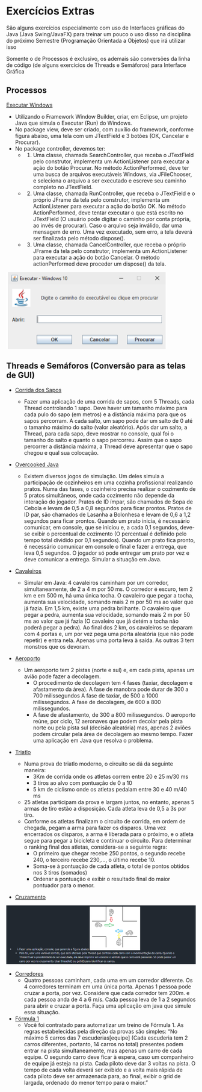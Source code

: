 # Exercícios Extras

São alguns exercícios especialmente com uso de Interfaces gráficas do Java (Java Swing/JavaFX) para treinar um pouco o uso disso na disciplina do próximo Semestre (Programação Orientada a Objetos) que irá utilizar isso

Somente o de Processos é exclusivo, os ademais são conversões da linha de código (de alguns exercícios de Threads e Semáforos) para Interface Gráfica

## Processos
[Executar Windows](./Processos)
- Utilizando o Framework Window Builder, criar, em Eclipse, um projeto Java que simula o Executar (Run) do Windows.
- No package view, deve ser criado, com auxílio do framework, conforme figura abaixo, uma tela com um JTextField e 3 botões (OK, Cancelar e Procurar).
- No package controller, devemos ter:
  - 1) Uma classe, chamada SearchController, que receba o JTextField pelo construtor, implementa um ActionListener para executar a ação do botão Procurar. No método ActionPerformed, deve ter uma busca de arquivos executáveis Windows, via JFileChooser, e seleciona o arquivo a ser executado e escreve seu caminho completo no JTextField.
  - 2) Uma classe, chamada RunController, que receba o JTextField e o próprio JFrame da tela pelo construtor, implementa um ActionListener para executar a ação do botão OK. No método ActionPerformed, deve tentar executar o que está escrito no JTextField (O usuário pode digitar o caminho por conta própria, ao invés de procurar). Caso o arquivo seja inválido, dar uma mensagem de erro. Uma vez executado, sem erro, a tela deverá ser finalizada
pelo método dispose().
  - 3) Uma classe, chamada CancelController, que receba o próprio JFrame da tela pelo construtor, implementa um ActionListener para executar a ação do botão Cancelar. O método actionPerformed deve proceder um dispose() da tela.

![Cruzamento](image-1.png)

## Threads e Semáforos (Conversão para as telas de GUI)

- [Corrida dos Sapos](./CorridaSapos)
  - Fazer uma aplicação de uma corrida de sapos, com 5 Threads, cada Thread controlando 1 sapo. Deve haver um tamanho máximo para cada pulo do sapo (em metros) e a distância máxima para que os sapos percorram. A cada salto, um sapo pode dar um salto de 0 até o tamanho máximo do salto (valor aleatório). Após dar um salto, a Thread, para cada sapo, deve mostrar no console, qual foi o tamanho do salto e quanto o sapo percorreu. Assim que o sapo percorrer a distância máxima, a Thread deve apresentar que o sapo chegou e qual sua colocação.
- [Overcooked Java](./OvercookedJava)
  - Existem diversos jogos de simulação. Um deles simula a participação de cozinheiros em uma cozinha profissional realizando pratos. Numa das fases, o cozinheiro precisa realizar o cozimento de 5 pratos simultâneos, onde cada cozimento não depende da interação do jogador. Pratos de ID ímpar, são chamados de Sopa de Cebola e levam de 0,5 a 0,8 segundos para ficar prontos. Pratos de ID par, são chamados de Lasanha a Bolonhesa e levam de 0,6 a 1,2 segundos para ficar prontos. Quando um prato inicia, é necessário comunicar, em console, que se iniciou e, a cada 0,1 segundos, deve-se exibir o percentual de cozimento (O percentual é definido pelo tempo total dividido por 0,1 segundos). Quando um prato fica pronto, é necessário comunicar em console o final e fazer a entrega, que leva 0,5 segundos. O jogador só pode entregar um prato por vez e deve comunicar a entrega. Simular a situação em Java.
- [Cavaleiros](./Cavaleiros)
  - Simular em Java: 4 cavaleiros caminham por um corredor, simultaneamente, de 2 a 4 m por 50 ms. O corredor é escuro, tem 2 km e em 500 m, há uma única tocha. O cavaleiro que pegar a tocha, aumenta sua velocidade, somando mais 2 m por 50 ms ao valor que já fazia. Em 1,5 km, existe uma pedra brilhante. O cavaleiro que pegar a pedra, aumenta sua velocidade, somando mais 2 m por 50 ms ao valor que já fazia (O cavaleiro que já detém a tocha não poderá pegar a pedra). Ao final dos 2 km, os cavaleiros se deparam com 4 portas e, um por vez pega uma porta aleatória (que não pode repetir) e entra nela. Apenas uma porta leva à saída. As outras 3 tem monstros que os devoram.
- [Aeroporto](./Aeroporto)
  - Um aeroporto tem 2 pistas (norte e sul) e, em cada pista, apenas um avião pode fazer a decolagem.
    - O procedimento de decolagem tem 4 fases (taxiar, decolagem e afastamento da área). A fase de manobra pode durar de 300 a 700 milissegundos A fase de taxiar, de 500 a 1000 milissegundos. A fase de decolagem, de 600 a 800 milissegundos.
    - A fase de afastamento, de 300 a 800 milissegundos. O aeroporto reúne, por ciclo, 12 aeronaves que podem decolar pela pista norte ou pela pista sul (decisão aleatória) mas, apenas 2 aviões podem circular pela área de decolagem ao mesmo tempo. Fazer uma aplicação em Java que resolva o problema.

- [Triatlo](./Triatlo)
  - Numa prova de triatlo moderno, o circuito se dá da seguinte maneira:
    - 3Km de corrida onde os atletas correm entre 20 e 25 m/30 ms
    - 3 tiros ao alvo com pontuação de 0 a 10
    - 5 km de ciclismo onde os atletas pedalam entre 30 e 40 m/40 ms
  - 25 atletas participam da prova e largam juntos, no entanto, apenas 5 armas de tiro estão a disposição. Cada atleta leva de 0,5 a 3s por tiro.  
  - Conforme os atletas finalizam o circuito de corrida, em ordem de chegada, pegam a arma para fazer os disparos. Uma vez encerrados os disparos, a arma é liberada para o próximo, e o atleta segue para pegar a bicicleta e continuar o circuito. Para determinar o ranking final dos atletas, considera-se a seguinte regra:
    - O primeiro que chegar recebe 250 pontos, o segundo recebe 240, o terceiro recebe 230,..., o último recebe 10.
    - Soma-se à pontuação de cada atleta, o total de pontos obtidos nos 3 tiros (somados)
    - Ordenar a pontuação e exibir o resultado final do maior pontuador para o menor.
- [Cruzamento](./Cruzamento)

![Cruzamento](image-2.png)

- [Corredores](./Corredor)
  - Quatro pessoas caminham, cada uma em um corredor diferente. Os 4 corredores terminam em uma única porta. Apenas 1 pessoa pode cruzar a porta, por vez. Considere que cada corredor tem 200m. e cada pessoa anda de 4 a 6 m/s. Cada pessoa leva de 1 a 2 segundos para abrir e cruzar a porta. Faça uma aplicação em java que simule essa situação.
- [Fórmula 1](./Formula1)
  - Você foi contratado para automatizar um treino de Fórmula 1. As regras estabelecidas pela direção da provas são simples: “No máximo 5 carros das 7 escuderias[equipe] (Cada escuderia tem 2 carros diferentes, portanto, 14 carros no total) presentes podem entrar na pista simultaneamente, mas apenas um carro de cada equipe. O segundo carro deve ficar à espera, caso um companheiro de equipe já esteja na pista. Cada piloto deve dar 3 voltas na pista. O tempo de cada volta deverá ser exibido e a volta mais rápida de cada piloto deve ser armazenada para, ao final, exibir o grid de largada, ordenado do menor tempo para o maior.”
